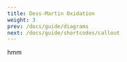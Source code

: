 ```yaml
---
title: Dess-Martin Oxidation
weight: 3
prev: /docs/guide/diagrams
next: /docs/guide/shortcodes/callout
---
```


hmm
